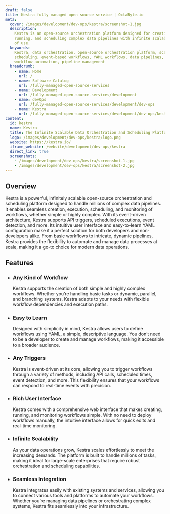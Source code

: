 ```yaml
---
draft: false
title: Kestra fully managed open source service | OctaByte.io
meta:
  cover: /images/development/dev-ops/kestra/screenshot-1.jpg
  description:
    Kestra is an open-source orchestration platform designed for creating,
    running, and scheduling complex data pipelines with infinite scalability and ease
    of use.
  keywords:
    Kestra, data orchestration, open-source orchestration platform, scalable
    scheduling, event-based workflows, YAML workflows, data pipelines, API triggers,
    workflow automation, pipeline management
  breadcrumb:
    - name: Home
      url: /
    - name: Software Catalog
      url: /fully-managed-open-source-services
    - name: Development
      url: /fully-managed-open-source-services/development
    - name: devOps
      url: /fully-managed-open-source-services/development/dev-ops
    - name: Kestra
      url: /fully-managed-open-source-services/development/dev-ops/kestra
content:
  id: kestra
  name: Kestra
  title: The Infinite Scalable Data Orchestration and Scheduling Platform
  logo: /images/development/dev-ops/kestra/logo.png
  website: https://kestra.io/
  iframe_website: /website/development/dev-ops/kestra
  direct_link: true
  screenshots:
    - /images/development/dev-ops/kestra/screenshot-1.jpg
    - /images/development/dev-ops/kestra/screenshot-2.jpg
---
```


## Overview

Kestra is a powerful, infinitely scalable open-source orchestration and scheduling platform designed to handle millions of complex data pipelines. It enables seamless creation, execution, scheduling, and monitoring of workflows, whether simple or highly complex. With its event-driven architecture, Kestra supports API triggers, scheduled executions, event detection, and more. Its intuitive user interface and easy-to-learn YAML configuration make it a perfect solution for both developers and non-developers alike. From basic workflows to intricate, dynamic pipelines, Kestra provides the flexibility to automate and manage data processes at scale, making it a go-to choice for modern data operations.

## Features

- ### Any Kind of Workflow

  Kestra supports the creation of both simple and highly complex workflows. Whether you’re handling basic tasks or dynamic, parallel, and branching systems, Kestra adapts to your needs with flexible workflow dependencies and execution paths.

- ### Easy to Learn

  Designed with simplicity in mind, Kestra allows users to define workflows using YAML, a simple, descriptive language. You don’t need to be a developer to create and manage workflows, making it accessible to a broader audience.

- ### Any Triggers

  Kestra is event-driven at its core, allowing you to trigger workflows through a variety of methods, including API calls, scheduled times, event detection, and more. This flexibility ensures that your workflows can respond to real-time events with precision.

- ### Rich User Interface

  Kestra comes with a comprehensive web interface that makes creating, running, and monitoring workflows simple. With no need to deploy workflows manually, the intuitive interface allows for quick edits and real-time monitoring.

- ### Infinite Scalability

  As your data operations grow, Kestra scales effortlessly to meet the increasing demands. The platform is built to handle millions of tasks, making it ideal for large-scale enterprises that require robust orchestration and scheduling capabilities.

- ### Seamless Integration

  Kestra integrates easily with existing systems and services, allowing you to connect various tools and platforms to automate your workflows. Whether you’re managing data pipelines or orchestrating complex systems, Kestra fits seamlessly into your infrastructure.
